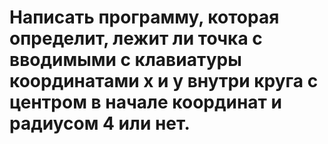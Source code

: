 # Написать программу, которая определит, лежит ли точка с вводимыми с клавиатуры координатами x и y внутри круга с центром в начале координат и радиусом 4 или нет.
